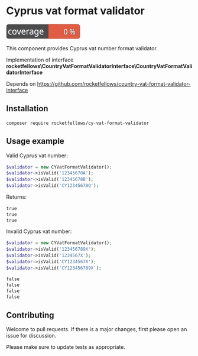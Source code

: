 # Cyprus vat format validator

![Code Coverage Badge](./badge.svg)

This component provides Cyprus vat number format validator.

Implementation of interface **rocketfellows\CountryVatFormatValidatorInterface\CountryVatFormatValidatorInterface**

Depends on https://github.com/rocketfellows/country-vat-format-validator-interface

## Installation

```shell
composer require rocketfellows/cy-vat-format-validator
```

## Usage example

Valid Cyprus vat number:

```php
$validator = new CYVatFormatValidator();
$validator->isValid('12345678A');
$validator->isValid('12345678B');
$validator->isValid('CY12345678Q');
```

Returns:

```shell
true
true
true
```

Invalid Cyprus vat number:

```php
$validator = new CYVatFormatValidator();
$validator->isValid('123456789X');
$validator->isValid('1234567X');
$validator->isValid('CY1234567X');
$validator->isValid('CY123456789X');
```

```shell
false
false
false
false
```

## Contributing

Welcome to pull requests. If there is a major changes, first please open an issue for discussion.

Please make sure to update tests as appropriate.
